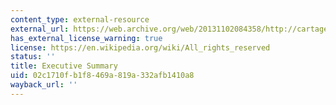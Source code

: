 ```yaml
---
content_type: external-resource
external_url: https://web.archive.org/web/20131102084358/http://cartagena.mit.edu/docs/Bazurto_Executive_Summary.pdf
has_external_license_warning: true
license: https://en.wikipedia.org/wiki/All_rights_reserved
status: ''
title: Executive Summary
uid: 02c1710f-b1f8-469a-819a-332afb1410a8
wayback_url: ''
---
```

